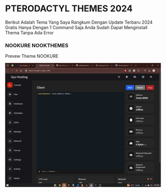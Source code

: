 # PTERODACTYL THEMES 2024

Berikut Adalah Tema Yang Saya Rangkum Dengan Update Terbaru 2024 Gratis
Hanya Dengan 1 Command Saja Anda Sudah Dapat Menginstall Thema Tanpa Ada Error

### NOOKURE NOOKTHEMES
Prevew Theme NOOKURE

![Nookure Theme](https://github.com/withfabian/Pterodactyl-Themes/blob/main/Screenshot%20(883).png?raw=true)



